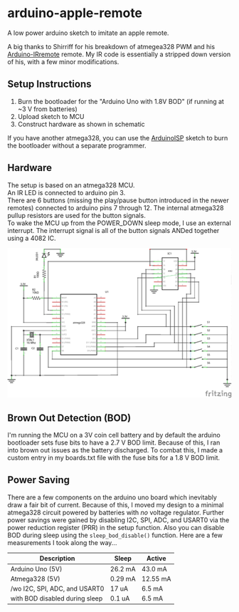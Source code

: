 arduino-apple-remote
========================

A low power arduino sketch to imitate an apple remote.

A big thanks to Shirriff for his breakdown of atmegea328 PWM
and his [Arduino-IRremote](https://github.com/shirriff/Arduino-IRremote) remote.
My IR code is essentially a stripped down version of his, with a few minor modifications.


## Setup Instructions

1. Burn the bootloader for the "Arduino Uno with 1.8V BOD" (if running at ~3 V from batteries)
2. Upload sketch to MCU
3. Construct hardware as shown in schematic

If you have another atmega328, you can use the [ArduinoISP](http://arduino.cc/en/Tutorial/ArduinoISP)
sketch to burn the bootloader without a separate programmer.


## Hardware

The setup is based on an atmega328 MCU.  
An IR LED is connected to arduino pin 3.  
There are 6 buttons (missing the play/pause button introduced in the newer remotes) connected
to arduino pins 7 through 12.
The internal atmega328 pullup resistors are used for the button signals.  
To wake the MCU up from the POWER_DOWN sleep mode, I use an external interrupt.
The interrupt signal is all of the button signals ANDed together using a 4082 IC.

![Schematic Diagram](doc/schematic.png)


## Brown Out Detection (BOD)

I'm running the MCU on a 3V coin cell battery and by default the arduino bootloader sets fuse
bits to have a 2.7 V BOD limit. Because of this, I ran into brown out issues as the battery discharged.
To combat this, I made a custom entry in my boards.txt file with the fuse bits for a 1.8 V BOD limit.


## Power Saving

There are a few components on the arduino uno board which inevitably draw a fair bit of current.
Because of this, I moved my design to a minimal atmega328 circuit powered by batteries with _no_
voltage regulator. Further power savings were gained by disabling I2C, SPI, ADC, and USART0 via the 
power reduction register (PRR) in the setup function. Also you can disable BOD during sleep using the
`sleep_bod_disable()` function. Here are a few measurements I took along the way...

Description | Sleep | Active
-----------|---------|--------
Arduino Uno (5V) | 26.2 mA | 43.0 mA
Atmega328 (5V) | 0.29 mA | 12.55 mA
/wo I2C, SPI, ADC, and USART0 | 17 uA | 6.5 mA
with BOD disabled during sleep | 0.1 uA | 6.5 mA
